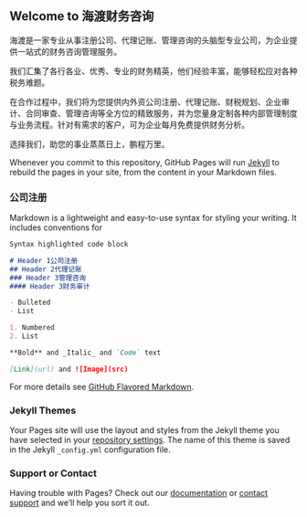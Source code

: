 ## Welcome to 海渡财务咨询

海渡是一家专业从事注册公司、代理记账、管理咨询的头脑型专业公司，为企业提供一站式的财务咨询管理服务。

我们汇集了各行各业、优秀、专业的财务精英，他们经验丰富，能够轻松应对各种税务难题。

在合作过程中，我们将为您提供内外资公司注册、代理记账、财税规划、企业审计、合同审查、管理咨询等全方位的精致服务，并为您量身定制各种内部管理制度与业务流程。针对有需求的客户，可为企业每月免费提供财务分析。

选择我们，助您的事业蒸蒸日上，鹏程万里。



Whenever you commit to this repository, GitHub Pages will run [Jekyll](https://jekyllrb.com/) to rebuild the pages in your site, from the content in your Markdown files.

### 公司注册

Markdown is a lightweight and easy-to-use syntax for styling your writing. It includes conventions for

```markdown
Syntax highlighted code block

# Header 1公司注册
## Header 2代理记账
### Header 3管理咨询
#### Header 3财务审计

- Bulleted
- List

1. Numbered
2. List

**Bold** and _Italic_ and `Code` text

[Link](url) and ![Image](src)
```

For more details see [GitHub Flavored Markdown](https://guides.github.com/features/mastering-markdown/).

### Jekyll Themes

Your Pages site will use the layout and styles from the Jekyll theme you have selected in your [repository settings](https://github.com/hilldoo/test/settings). The name of this theme is saved in the Jekyll `_config.yml` configuration file.

### Support or Contact

Having trouble with Pages? Check out our [documentation](https://help.github.com/categories/github-pages-basics/) or [contact support](https://github.com/contact) and we’ll help you sort it out.
